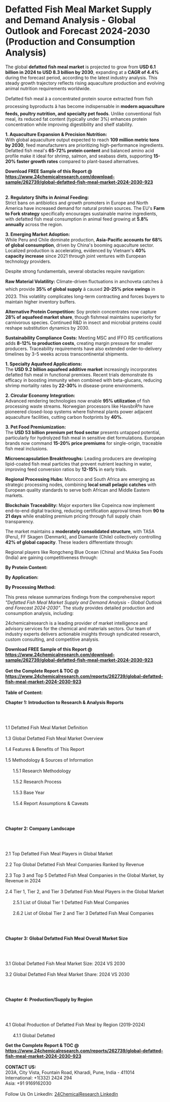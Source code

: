 <h1>Defatted Fish Meal Market Supply and Demand Analysis - Global Outlook and Forecast 2024-2030 (Production and Consumption Analysis)</h1><p>The global <strong>defatted fish meal market</strong> is projected to grow from <strong>USD 6.1 billion in 2024 to USD 8.3 billion by 2030</strong>, expanding at a <strong>CAGR of 4.4%</strong> during the forecast period, according to the latest industry analysis. This steady growth trajectory reflects rising aquaculture production and evolving animal nutrition requirements worldwide.</p><p>Defatted fish meal â a concentrated protein source extracted from fish processing byproducts â has become indispensable in <strong>modern aquaculture feeds, poultry nutrition, and specialty pet foods</strong>. Unlike conventional fish meal, its reduced fat content (typically under 3%) enhances protein concentration while improving digestibility and shelf stability.</p><p><strong>1. Aquaculture Expansion &amp; Precision Nutrition:</strong><br>
With global aquaculture output expected to reach <strong>109 million metric tons by 2030</strong>, feed manufacturers are prioritizing high-performance ingredients. Defatted fish meal's <strong>65-72% protein content</strong> and balanced amino acid profile make it ideal for shrimp, salmon, and seabass diets, supporting <strong>15-20% faster growth rates</strong> compared to plant-based alternatives.</p><div><b>Download FREE Sample of this Report @ 
            <a href="https://www.24chemicalresearch.com/download-sample/262739/global-defatted-fish-meal-market-2024-2030-923">
            https://www.24chemicalresearch.com/download-sample/262739/global-defatted-fish-meal-market-2024-2030-923</a></b></div><br><p><strong>2. Regulatory Shifts in Animal Feeding:</strong><br>
Strict bans on antibiotics and growth promoters in Europe and North America have increased demand for natural protein sources. The EU's <strong>Farm to Fork strategy</strong> specifically encourages sustainable marine ingredients, with defatted fish meal consumption in animal feed growing at <strong>5.8% annually</strong> across the region.</p><p><strong>3. Emerging Market Adoption:</strong><br>
While Peru and Chile dominate production, <strong>Asia-Pacific accounts for 68% of global consumption</strong>, driven by China's booming aquaculture sector. Localized production is accelerating, evidenced by Vietnam's <strong>40% capacity increase</strong> since 2021 through joint ventures with European technology providers.</p><p>Despite strong fundamentals, several obstacles require navigation:</p><p><strong>Raw Material Volatility:</strong> Climate-driven fluctuations in anchoveta catches â which provide <strong>35% of global supply</strong> â caused <strong>20-25% price swings</strong> in 2023. This volatility complicates long-term contracting and forces buyers to maintain higher inventory buffers.</p><p><strong>Alternative Protein Competition:</strong> Soy protein concentrates now capture <strong>28% of aquafeed market share</strong>, though fishmeal maintains superiority for carnivorous species. Continued R&amp;D in insect and microbial proteins could reshape substitution dynamics by 2030.</p><p><strong>Sustainability Compliance Costs:</strong> Meeting MSC and IFFO RS certifications adds <strong>8-12% to production costs</strong>, creating margin pressure for smaller producers. Traceability requirements have also extended order-to-delivery timelines by 3-5 weeks across transcontinental shipments.</p><p><strong>1. Specialty Aquafeed Applications:</strong><br>
The <strong>USD 9.2 billion aquafeed additive market</strong> increasingly incorporates defatted fish meal in functional premixes. Recent trials demonstrate its efficacy in boosting immunity when combined with beta-glucans, reducing shrimp mortality rates by <strong>22-30%</strong> in disease-prone environments.</p><p><strong>2. Circular Economy Integration:</strong><br>
Advanced rendering technologies now enable <strong>95% utilization</strong> of fish processing waste streams. Norwegian processors like HavsbrÃºn have pioneered closed-loop systems where fishmeal plants power adjacent aquaculture facilities, cutting carbon footprints by <strong>40%</strong>.</p><p><strong>3. Pet Food Premiumization:</strong><br>
The <strong>USD 53 billion premium pet food sector</strong> presents untapped potential, particularly for hydrolyzed fish meal in sensitive diet formulations. European brands now command <strong>15-20% price premiums</strong> for single-origin, traceable fish meal inclusions.</p><p><strong>Microencapsulation Breakthroughs:</strong> Leading producers are developing lipid-coated fish meal particles that prevent nutrient leaching in water, improving feed conversion ratios by <strong>12-15%</strong> in early trials.</p><p><strong>Regional Processing Hubs:</strong> Morocco and South Africa are emerging as strategic processing nodes, combining <strong>local small pelagic catches</strong> with European quality standards to serve both African and Middle Eastern markets.</p><p><strong>Blockchain Traceability:</strong> Major exporters like Copeinca now implement end-to-end digital tracking, reducing certification approval times from <strong>90 to 21 days</strong> while enabling premium pricing through full supply chain transparency.</p><p>The market maintains a <strong>moderately consolidated structure</strong>, with TASA (Peru), FF Skagen (Denmark), and Diamante (Chile) collectively controlling <strong>42% of global capacity</strong>. These leaders differentiate through:</p><p>Regional players like Rongcheng Blue Ocean (China) and Mukka Sea Foods (India) are gaining competitiveness through:</p><p><strong>By Protein Content:</strong></p><p><strong>By Application:</strong></p><p><strong>By Processing Method:</strong></p><p>This press release summarizes findings from the comprehensive report <em>"Defatted Fish Meal Market Supply and Demand Analysis - Global Outlook and Forecast 2024-2030"</em>. The study provides detailed production and consumption analysis, including:</p><p>24chemicalresearch is a leading provider of market intelligence and advisory services for the chemical and materials sectors. Our team of industry experts delivers actionable insights through syndicated research, custom consulting, and competitive analysis.</p><div><b>Download FREE Sample of this Report @ 
            <a href="https://www.24chemicalresearch.com/download-sample/262739/global-defatted-fish-meal-market-2024-2030-923">
            https://www.24chemicalresearch.com/download-sample/262739/global-defatted-fish-meal-market-2024-2030-923</a></b></div><br><div><b>Get the Complete Report & TOC @ 
            <a href="https://www.24chemicalresearch.com/reports/262739/global-defatted-fish-meal-market-2024-2030-923">
            https://www.24chemicalresearch.com/reports/262739/global-defatted-fish-meal-market-2024-2030-923</a></b></div><br>
            <b>Table of Content:</b><p><p><strong>Chapter 1: Introduction to Research &amp; Analysis Reports</strong></p><br />
<br />
<p>1.1 Defatted Fish Meal Market Definition<br /><br />
1.3 Global Defatted Fish Meal Market Overview<br /><br />
1.4 Features &amp; Benefits of This Report<br /><br />
1.5 Methodology &amp; Sources of Information<br /><br />
&nbsp;&nbsp;&nbsp;&nbsp;&nbsp; 1.5.1 Research Methodology<br /><br />
&nbsp;&nbsp;&nbsp;&nbsp;&nbsp; 1.5.2 Research Process<br /><br />
&nbsp;&nbsp;&nbsp;&nbsp;&nbsp; 1.5.3 Base Year<br /><br />
&nbsp;&nbsp;&nbsp;&nbsp;&nbsp; 1.5.4 Report Assumptions &amp; Caveats</p><br />
<br />
<p><strong>Chapter 2: Company Landscape</strong></p><br />
<br />
<p>2.1 Top Defatted Fish Meal Players in Global Market<br /><br />
2.2 Top Global Defatted Fish Meal Companies Ranked by Revenue<br /><br />
2.3 Top 3 and Top 5 Defatted Fish Meal Companies in the Global Market, by Revenue in 2024<br /><br />
2.4 Tier 1, Tier 2, and Tier 3 Defatted Fish Meal Players in the Global Market<br /><br />
&nbsp;&nbsp;&nbsp;&nbsp;&nbsp; 2.5.1 List of Global Tier 1 Defatted Fish Meal Companies<br /><br />
&nbsp;&nbsp;&nbsp;&nbsp;&nbsp; 2.6.2 List of Global Tier 2 and Tier 3 Defatted Fish Meal Companies</p><br />
<br />
<p><strong>Chapter 3: Global Defatted Fish Meal Overall Market Size</strong></p><br />
<br />
<p>3.1 Global Defatted Fish Meal Market Size: 2024 VS 2030<br /><br />
3.2 Global Defatted Fish Meal Market Share: 2024 VS 2030</p><br />
<br />
<p><strong>Chapter 4: Production/Supply by Region</strong></p><br />
<br />
<p>4.1 Global Production of Defatted Fish Meal by Region (2019-2024)<br /><br />
&nbsp;&nbsp;&nbsp;&nbsp;&nbsp; 4.1.1 Global Defatted</p><div><b>Get the Complete Report & TOC @ 
            <a href="https://www.24chemicalresearch.com/reports/262739/global-defatted-fish-meal-market-2024-2030-923">
            https://www.24chemicalresearch.com/reports/262739/global-defatted-fish-meal-market-2024-2030-923</a></b></div><br><b>CONTACT US:</b><br>
            203A, City Vista, Fountain Road, Kharadi, Pune, India - 411014<br>
            International: +1(332) 2424 294<br>
            Asia: +91 9169162030 <br><br>
            Follow Us On LinkedIn: <a href="https://www.linkedin.com/company/24chemicalresearch/">24ChemicalResearch LinkedIn</a>